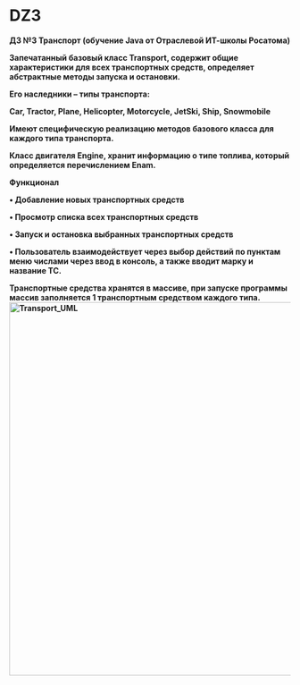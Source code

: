 # DZ3
<b>ДЗ №3 Транспорт (обучение Java от Отраслевой ИТ-школы Росатома)<b>
<p>Запечатанный базовый класс Transport, содержит общие характеристики для всех транспортных средств, определяет абстрактные методы запуска и остановки.<p>
<p>Его наследники – типы транспорта: <p>
<p>Car, Tractor, Plane, Helicopter, Motorcycle, JetSki, Ship, Snowmobile<p>
Имеют специфическую реализацию методов базового класса для каждого типа транспорта.
<p>Класс двигателя Engine, хранит информацию о типе топлива, который определяется перечислением Enam.<p>
<p>Функционал<p>
<p>•	Добавление новых транспортных средств
<p>•	Просмотр списка всех транспортных средств
<p>•	Запуск и остановка выбранных транспортных средств
<p>•	Пользователь взаимодействует через выбор действий по пунктам меню числами через ввод в консоль, а также вводит марку и название ТС.
<p>Транспортные средства хранятся в массиве, при запуске программы массив заполняется 1 транспортным средством каждого типа.

<img width="3291" height="668" alt="Transport_UML" src="https://github.com/user-attachments/assets/2454e89e-2a0c-421d-a205-58c5bba3ad53" />
